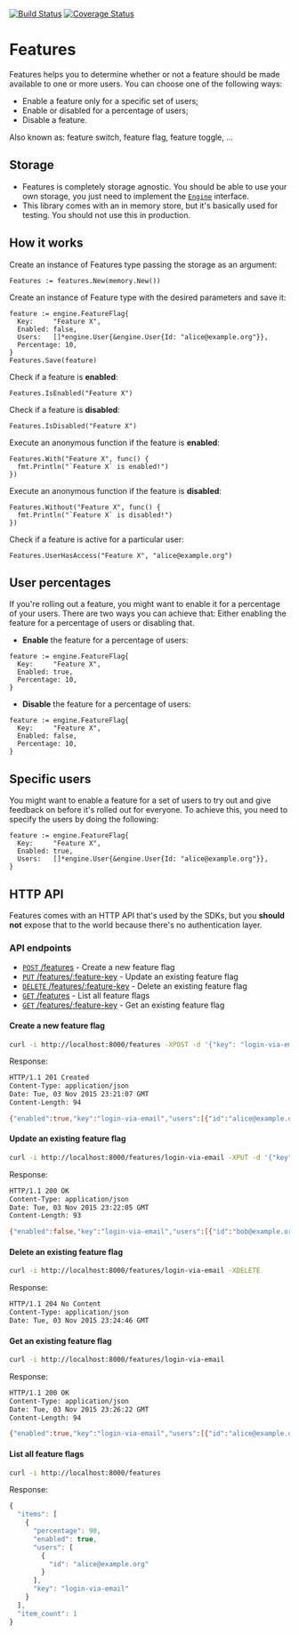 [![Build Status](https://travis-ci.org/albertoleal/features.png?branch=master)](https://travis-ci.org/albertoleal/features)
[![Coverage Status](https://coveralls.io/repos/albertoleal/features/badge.svg?branch=master&service=github)](https://coveralls.io/github/albertoleal/features?branch=master)

# Features

Features helps you to determine whether or not a feature should be made available to one or more users.
You can choose one of the following ways:

  * Enable a feature only for a specific set of users;
  * Enable or disabled for a percentage of users;
  * Disable a feature.

Also known as: feature switch, feature flag, feature toggle, ...

## Storage
  * Features is completely storage agnostic. You should be able to use your own storage, you just need to implement the [`Engine`](https://github.com/albertoleal/features/blob/master/engine/engine.go) interface.
  * This library comes with an in memory store, but it's basically used for testing. You should not use this in production.

## How it works

  Create an instance of Features type passing the storage as an argument:

  ```golang
  Features := features.New(memory.New())
  ```

  Create an instance of Feature type with the desired parameters and save it:

  ```golang
  feature := engine.FeatureFlag{
    Key:     "Feature X",
    Enabled: false,
    Users:   []*engine.User{&engine.User{Id: "alice@example.org"}},
    Percentage: 10,
  }
  Features.Save(feature)
  ```

  Check if a feature is **enabled**:

  ```golang
  Features.IsEnabled("Feature X")
  ```

  Check if a feature is **disabled**:

  ```golang
  Features.IsDisabled("Feature X")
  ```

  Execute an anonymous function if the feature is **enabled**:
  ```golang
  Features.With("Feature X", func() {
    fmt.Println("`Feature X` is enabled!")
  })
  ```

  Execute an anonymous function if the feature is **disabled**:
  ```golang
  Features.Without("Feature X", func() {
    fmt.Println("`Feature X` is disabled!")
  })
  ```

  Check if a feature is active for a particular user:

  ```golang
  Features.UserHasAccess("Feature X", "alice@example.org")
  ```

## User percentages

If you're rolling out a feature, you might want to enable it for a percentage of your users. There are two ways you can achieve that: Either enabling the feature for a percentage of users or disabling that.

  * **Enable** the feature for a percentage of users:
  ```golang
  feature := engine.FeatureFlag{
    Key:     "Feature X",
    Enabled: true,
    Percentage: 10,
  }
  ```

  * **Disable** the feature for a percentage of users:
  ```golang
  feature := engine.FeatureFlag{
    Key:     "Feature X",
    Enabled: false,
    Percentage: 10,
  }
  ```

## Specific users

You might want to enable a feature for a set of users to try out and give feedback on before it's rolled out for everyone. To achieve this, you need to specify the users by doing the following:

  ```golang
  feature := engine.FeatureFlag{
    Key:     "Feature X",
    Enabled: true,
    Users:   []*engine.User{&engine.User{Id: "alice@example.org"}},
  }
  ```

## HTTP API
  Features comes with an HTTP API that's used by the SDKs, but you **should not** expose that to the world because there's no authentication layer.

### API endpoints
  - [`POST` /features](#create-a-new-feature-flag) - Create a new feature flag
  - [`PUT` /features/:feature-key](#update-an-existing-feature-flag) - Update an existing feature flag
  - [`DELETE` /features/:feature-key](#delete-an-existing-feature-flag) - Delete an existing feature flag
  - [`GET` /features](#list-all-feature-flags) - List all feature flags
  - [`GET` /features/:feature-key](#get-an-existing-feature-flag) - Get an existing feature flag

  #### Create a new feature flag
  ```bash
  curl -i http://localhost:8000/features -XPOST -d '{"key": "login-via-email", "percentage": 90, "enabled": true, "users": [{"id": "alice@example.org"}]}'
  ```
  Response:
  ```bash
  HTTP/1.1 201 Created
  Content-Type: application/json
  Date: Tue, 03 Nov 2015 23:21:07 GMT
  Content-Length: 94

  {"enabled":true,"key":"login-via-email","users":[{"id":"alice@example.org"}],"percentage":90}
  ```

  #### Update an existing feature flag
  ```bash
  curl -i http://localhost:8000/features/login-via-email -XPUT -d '{"key": "login-via-email", "percentage": 90, "enabled": false, "users": [{"id": "bob@example.org"}]}'
  ```
  Response:
  ```bash
  HTTP/1.1 200 OK
  Content-Type: application/json
  Date: Tue, 03 Nov 2015 23:22:05 GMT
  Content-Length: 93

  {"enabled":false,"key":"login-via-email","users":[{"id":"bob@example.org"}],"percentage":90}
  ```

  #### Delete an existing feature flag
  ```bash
  curl -i http://localhost:8000/features/login-via-email -XDELETE
  ```
  Response:
  ```bash
  HTTP/1.1 204 No Content
  Content-Type: application/json
  Date: Tue, 03 Nov 2015 23:24:46 GMT
  ```

  #### Get an existing feature flag
  ```bash
  curl -i http://localhost:8000/features/login-via-email
  ```
  Response:
  ```bash
  HTTP/1.1 200 OK
  Content-Type: application/json
  Date: Tue, 03 Nov 2015 23:26:22 GMT
  Content-Length: 94

  {"enabled":true,"key":"login-via-email","users":[{"id":"alice@example.org"}],"percentage":90}
  ```

  #### List all feature flags
  ```bash
  curl -i http://localhost:8000/features
  ```
  Response:
  ```javascript
  {
    "items": [
      {
        "percentage": 90,
        "enabled": true,
        "users": [
          {
            "id": "alice@example.org"
          }
        ],
        "key": "login-via-email"
      }
    ],
    "item_count": 1
  }
  ```
